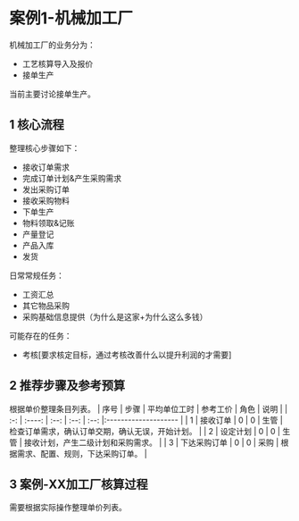 # 案例1-机械加工厂
机械加工厂的业务分为：  
* 工艺核算导入及报价
* 接单生产  

当前主要讨论接单生产。

## 1 核心流程
整理核心步骤如下：  
* 接收订单需求  
* 完成订单计划&产生采购需求  
* 发出采购订单  
* 接收采购物料  
* 下单生产
* 物料领取&记账  
* 产量登记
* 产品入库
* 发货  

日常常规任务：  
* 工资汇总  
* 其它物品采购  
* 采购基础信息提供（为什么是这家+为什么这么多钱）  

可能存在的任务：  
* 考核[要求核定目标，通过考核改善什么以提升利润的才需要]  


## 2 推荐步骤及参考预算  
根据单价整理条目列表。
| 序号 | 步骤   | 平均单位工时 | 参考工价 | 角色 | 说明 |
| :-: | :----: | :--: | :--: | :--: |:-------------------- |
| 1 | 接收订单 |  0 | 0 | 生管 | 检查订单需求，确认订单交期，确认无误，开始计划。 |
| 2 | 设定计划 |  0 | 0 | 生管 | 接收计划，产生二级计划和采购需求。 |
| 3 | 下达采购订单 |  0 | 0 | 采购 | 根据需求、配置、规则，下达采购订单。 |

## 3 案例-XX加工厂核算过程
需要根据实际操作整理单价列表。

